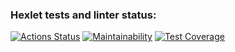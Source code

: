 ### Hexlet tests and linter status:
[![Actions Status](https://github.com/zavr1k/python-project-lvl3/workflows/hexlet-check/badge.svg)](https://github.com/zavr1k/python-project-lvl3/actions)
[![Maintainability](https://api.codeclimate.com/v1/badges/55b6ef5c5fee02b4617f/maintainability)](https://codeclimate.com/github/zavr1k/python-project-lvl3/maintainability)
[![Test Coverage](https://api.codeclimate.com/v1/badges/55b6ef5c5fee02b4617f/test_coverage)](https://codeclimate.com/github/zavr1k/python-project-lvl3/test_coverage)